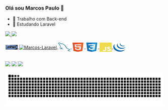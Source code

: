 <!-- ### Olá sou Marcos Paulo 👋 -->
<h3>Olá sou Marcos Paulo 👋</h3>

- 🔭 Trabalho com Back-end
- 🌱 Estudando Laravel

 <div>
  <a href="https://github.com/meunik">
  <img height="160em" src="https://github-readme-stats.vercel.app/api?username=meunik&show_icons=true&theme=vision-friendly-dark&include_all_commits=true&count_private=true"/>
  <img height="160em" src="https://github-readme-stats.vercel.app/api/top-langs/?username=meunik&layout=compact&langs_count=7&theme=vision-friendly-dark"/>
</div>
<div style="display: inline_block"><br>
  <img align="center" alt="Marcos-php" title="PHP" height="30" width="40" src="https://raw.githubusercontent.com/devicons/devicon/master/icons/php/php-original.svg">
  <img align="center" alt="Marcos-Laravel" title="Laravel" height="30" width="40" src="https://laravel.com/img/logomark.min.svg">
  <img align="center" alt="Marcos-MySQL" title="MySQL" height="30" width="40" src="https://raw.githubusercontent.com/devicons/devicon/master/icons/mysql/mysql-original.svg">
  <img align="center" alt="Marcos-HTML" title="HTML" height="30" width="40" src="https://raw.githubusercontent.com/devicons/devicon/master/icons/html5/html5-original.svg">
  <img align="center" alt="Marcos-CSS" title="CSS" height="30" width="40" src="https://raw.githubusercontent.com/devicons/devicon/master/icons/css3/css3-original.svg">
  <img align="center" alt="Marcos-Js" title="JS" height="30" width="40" src="https://raw.githubusercontent.com/devicons/devicon/master/icons/javascript/javascript-plain.svg">
  <img align="center" alt="Marcos-jQuery" title="jQuery" height="30" width="40" src="https://raw.githubusercontent.com/devicons/devicon/master/icons/jquery/jquery-original.svg">
<!--   <img align="right" alt="Marcos-yoda" src="https://cdn.discordapp.com/attachments/795358919417397249/825430589581688872/hi.gif"> -->
</div>
  
  ##
 
<div> 
  <a href="https://instagram.com/meunikmp" target="_blank"><img src="https://img.shields.io/badge/-Instagram-%23E4405F?style=for-the-badge&logo=instagram&logoColor=white" target="_blank"></a>
  <a title="marcostrab@hotmail.com" href = "mailto:marcostrab@hotmail.com"><img src="https://img.shields.io/badge/-Gmail-%23333?style=for-the-badge&logo=gmail&logoColor=white" target="_blank"></a>
  <a href="https://www.linkedin.com/in/marcospaulo505058185" target="_blank"><img src="https://img.shields.io/badge/-LinkedIn-%230077B5?style=for-the-badge&logo=linkedin&logoColor=white" target="_blank"></a> 
 
  ![Snake animation](https://github.com/meunik/meunik/blob/output/github-contribution-grid-snake.svg)
 
</div>
